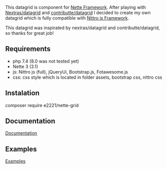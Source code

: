 This datagrid is component for [Nette Framework](https://nette.org/).
After playing with [Nextras/datagrid](https://nextras.org/datagrid/docs/3.0/) and [contributte/datagrid](https://github.com/contributte/datagrid) I decided to create my own datagrid which is fully compatible with [Nittro js Framework](https://www.nittro.org/).

This datagrid was inspirated by nextras/datagrid and contributte/datagrid, so thanks for great job!

## Requirements
* php 7.4 (8.0 was not tested yet)
* Nette 3 (3.1)
* js: Nittro js (full), jQueryUi, Bootstrap.js, Fotawesome.js
* css: css style which is located in folder assets, bootstrap css, nittro css

## Instalation
composer require e2221/nette-grid

## Documentation
<a href="https://github.com/e2221/nette-grid/wiki">Documentation<a/>

## Examples
<a href="https://github.com/e2221/nette-grid-example">Examples</a>